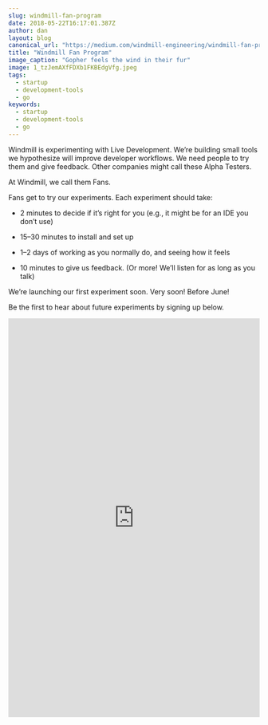 ```yaml
---
slug: windmill-fan-program
date: 2018-05-22T16:17:01.387Z
author: dan
layout: blog
canonical_url: "https://medium.com/windmill-engineering/windmill-fan-program-a4c0066c356d"
title: "Windmill Fan Program"
image_caption: "Gopher feels the wind in their fur"
image: 1_tzJemAXfFDXb1FKBEdgVfg.jpeg
tags:
  - startup
  - development-tools
  - go
keywords:
  - startup
  - development-tools
  - go
---
```


Windmill is experimenting with Live Development. We’re building small tools we hypothesize will improve developer workflows. We need people to try them and give feedback. Other companies might call these Alpha Testers.

At Windmill, we call them Fans.

Fans get to try our experiments. Each experiment should take:

* 2 minutes to decide if it’s right for you (e.g., it might be for an IDE you don’t use)

* 15–30 minutes to install and set up

* 1–2 days of working as you normally do, and seeing how it feels

* 10 minutes to give us feedback. (Or more! We’ll listen for as long as you talk)

We’re launching our first experiment soon. Very soon! Before June!

Be the first to hear about future experiments by signing up below.

<div class="block">
<iframe width="100%" height="800px" scrolling="no" frameborder="0" id="player" src="https://airtable.com/embed/shr39k0vIo0QfZjrY?referrer=https%3A%2F%2Fmedium.com%2Fmedia%2Fce0697f2666bf5c90d384f6320646d8d%3FpostId%3Da4c0066c356d" allowfullscreen="true"></iframe>
</div>
